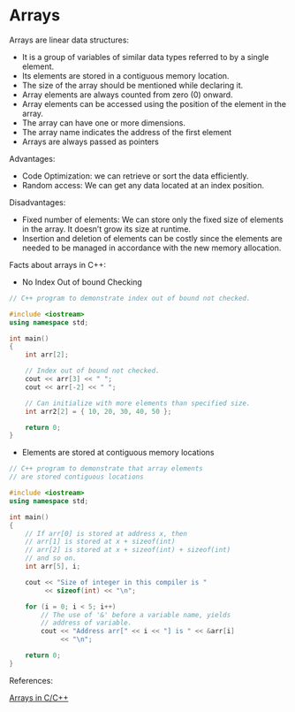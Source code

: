 # Arrays

Arrays are linear data structures:

- It is a group of variables of similar data types referred to by a single element.
- Its elements are stored in a contiguous memory location.
- The size of the array should be mentioned while declaring it.
- Array elements are always counted from zero (0) onward.
- Array elements can be accessed using the position of the element in the array.
- The array can have one or more dimensions.
- The array name indicates the address of the first element
- Arrays are always passed as pointers

Advantages:

- Code Optimization:  we can retrieve or sort the data efficiently.
- Random access: We can get any data located at an index position.

Disadvantages:

- Fixed number of elements: We can store only the fixed size of elements in the array. It doesn’t grow its size at runtime.
- Insertion and deletion of elements can be costly since the elements are needed to be managed in accordance with the new memory allocation.

Facts about arrays in C++:

- No Index Out of bound Checking

```c++
// C++ program to demonstrate index out of bound not checked.

#include <iostream>
using namespace std;

int main()
{
    int arr[2];

    // Index out of bound not checked.
    cout << arr[3] << " ";
    cout << arr[-2] << " ";

    // Can initialize with more elements than specified size.
    int arr2[2] = { 10, 20, 30, 40, 50 };

    return 0;
}
```

- Elements are stored at contiguous memory locations

```c++
// C++ program to demonstrate that array elements
// are stored contiguous locations

#include <iostream>
using namespace std;

int main()
{
    // If arr[0] is stored at address x, then
    // arr[1] is stored at x + sizeof(int)
    // arr[2] is stored at x + sizeof(int) + sizeof(int)
    // and so on.
    int arr[5], i;

    cout << "Size of integer in this compiler is "
         << sizeof(int) << "\n";

    for (i = 0; i < 5; i++)
        // The use of '&' before a variable name, yields
        // address of variable.
        cout << "Address arr[" << i << "] is " << &arr[i]
             << "\n";

    return 0;
}
```

References:

[Arrays in C/C++](https://www.geeksforgeeks.org/arrays-in-c-cpp/)
